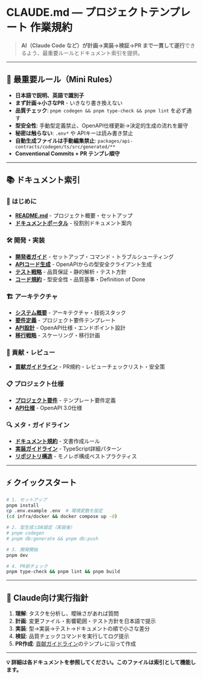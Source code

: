 # CLAUDE.md — プロジェクトテンプレート 作業規約

> **AI（Claude Code など）が計画→実装→検証→PR まで一貫して遂行**できるよう、最重要ルールとドキュメント索引を提供。

---

## 🎯 最重要ルール（Mini Rules）

- **日本語で説明、英語で識別子**
- **まず計画→小さなPR** - いきなり書き換えない
- **品質チェック**: `pnpm codegen && pnpm type-check && pnpm lint` を必ず通す
- **型安全性**: 手動型定義禁止、OpenAPI仕様更新→決定的生成の流れを厳守
- **秘密は触らない**: `.env*` や APIキーは読み書き禁止
- **自動生成ファイルは手動編集禁止**: `packages/api-contracts/codegen/ts/src/generated/**`
- **Conventional Commits + PR テンプレ順守**

---

## 📚 ドキュメント索引

### 🚀 はじめに

- **[README.md](./README.md)** - プロジェクト概要・セットアップ
- **[ドキュメントポータル](./docs/index.md)** - 役割別ドキュメント案内

### 🛠️ 開発・実装

- **[開発者ガイド](./docs/handbook/developer-guide.md)** - セットアップ・コマンド・トラブルシューティング
- **[APIコード生成](./docs/handbook/api-codegen-guide.md)** - OpenAPIからの型安全クライアント生成
- **[テスト戦略](./docs/handbook/testing-strategy.md)** - 品質保証・静的解析・テスト方針
- **[コード規約](./docs/styleguide/code-standards.md)** - 型安全性・品質基準・Definition of Done

### 🏗️ アーキテクチャ

- **[システム概要](./docs/architecture/system-overview.md)** - アーキテクチャ・技術スタック
- **[要件定義](./docs/architecture/requirements.md)** - プロジェクト要件テンプレート
- **[API設計](./docs/architecture/api-design.md)** - OpenAPI仕様・エンドポイント設計
- **[移行戦略](./docs/architecture/migration-strategy.md)** - スケーリング・移行計画

### 🔧 貢献・レビュー

- **[貢献ガイドライン](./docs/contrib/contribution-guide.md)** - PR規約・レビューチェックリスト・安全策

### 📋 プロジェクト仕様

- **[プロジェクト要件](./.kiro/specs/project-template/requirements.md)** - テンプレート要件定義
- **[API仕様](./packages/api-contracts/openapi.yaml)** - OpenAPI 3.0仕様

### 🔍 メタ・ガイドライン

- **[ドキュメント規約](./docs/meta/documentation-guidelines.md)** - 文書作成ルール
- **[実装ガイドライン](./docs/meta/implementation-guidelines.md)** - TypeScript詳細パターン
- **[リポジトリ構造](./docs/meta/repository-structure.md)** - モノレポ構成ベストプラクティス

---

## ⚡ クイックスタート

```bash
# 1. セットアップ
pnpm install
cp .env.example .env  # 環境変数を設定
(cd infra/docker && docker compose up -d)

# 2. 型生成とDB設定（実装後）
# pnpm codegen
# pnpm db:generate && pnpm db:push

# 3. 開発開始
pnpm dev

# 4. PR前チェック
pnpm type-check && pnpm lint && pnpm build
```

---

## 🤖 Claude向け実行指針

1. **理解**: タスクを分析し、曖昧さがあれば質問
2. **計画**: 変更ファイル・影響範囲・テスト方針を日本語で提示
3. **実装**: 型→実装→テスト→ドキュメントの順で小さな差分
4. **検証**: 品質チェックコマンドを実行してログ提示
5. **PR作成**: [貢献ガイドライン](./docs/contrib/contribution-guide.md)のテンプレに沿って作成

---

**💡 詳細は各ドキュメントを参照してください。このファイルは索引として機能します。**
